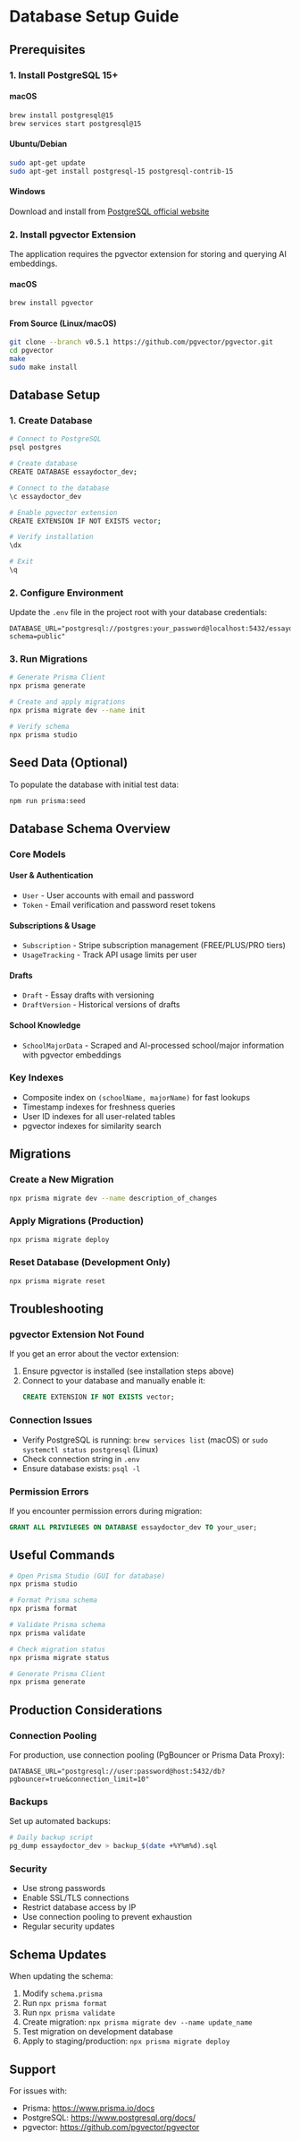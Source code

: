 # Database Setup Guide

## Prerequisites

### 1. Install PostgreSQL 15+

#### macOS
```bash
brew install postgresql@15
brew services start postgresql@15
```

#### Ubuntu/Debian
```bash
sudo apt-get update
sudo apt-get install postgresql-15 postgresql-contrib-15
```

#### Windows
Download and install from [PostgreSQL official website](https://www.postgresql.org/download/windows/)

### 2. Install pgvector Extension

The application requires the pgvector extension for storing and querying AI embeddings.

#### macOS
```bash
brew install pgvector
```

#### From Source (Linux/macOS)
```bash
git clone --branch v0.5.1 https://github.com/pgvector/pgvector.git
cd pgvector
make
sudo make install
```

## Database Setup

### 1. Create Database

```bash
# Connect to PostgreSQL
psql postgres

# Create database
CREATE DATABASE essaydoctor_dev;

# Connect to the database
\c essaydoctor_dev

# Enable pgvector extension
CREATE EXTENSION IF NOT EXISTS vector;

# Verify installation
\dx

# Exit
\q
```

### 2. Configure Environment

Update the `.env` file in the project root with your database credentials:

```env
DATABASE_URL="postgresql://postgres:your_password@localhost:5432/essaydoctor_dev?schema=public"
```

### 3. Run Migrations

```bash
# Generate Prisma Client
npx prisma generate

# Create and apply migrations
npx prisma migrate dev --name init

# Verify schema
npx prisma studio
```

## Seed Data (Optional)

To populate the database with initial test data:

```bash
npm run prisma:seed
```

## Database Schema Overview

### Core Models

#### User & Authentication
- `User` - User accounts with email and password
- `Token` - Email verification and password reset tokens

#### Subscriptions & Usage
- `Subscription` - Stripe subscription management (FREE/PLUS/PRO tiers)
- `UsageTracking` - Track API usage limits per user

#### Drafts
- `Draft` - Essay drafts with versioning
- `DraftVersion` - Historical versions of drafts

#### School Knowledge
- `SchoolMajorData` - Scraped and AI-processed school/major information with pgvector embeddings

### Key Indexes

- Composite index on `(schoolName, majorName)` for fast lookups
- Timestamp indexes for freshness queries
- User ID indexes for all user-related tables
- pgvector indexes for similarity search

## Migrations

### Create a New Migration

```bash
npx prisma migrate dev --name description_of_changes
```

### Apply Migrations (Production)

```bash
npx prisma migrate deploy
```

### Reset Database (Development Only)

```bash
npx prisma migrate reset
```

## Troubleshooting

### pgvector Extension Not Found

If you get an error about the vector extension:

1. Ensure pgvector is installed (see installation steps above)
2. Connect to your database and manually enable it:
   ```sql
   CREATE EXTENSION IF NOT EXISTS vector;
   ```

### Connection Issues

- Verify PostgreSQL is running: `brew services list` (macOS) or `sudo systemctl status postgresql` (Linux)
- Check connection string in `.env`
- Ensure database exists: `psql -l`

### Permission Errors

If you encounter permission errors during migration:

```sql
GRANT ALL PRIVILEGES ON DATABASE essaydoctor_dev TO your_user;
```

## Useful Commands

```bash
# Open Prisma Studio (GUI for database)
npx prisma studio

# Format Prisma schema
npx prisma format

# Validate Prisma schema
npx prisma validate

# Check migration status
npx prisma migrate status

# Generate Prisma Client
npx prisma generate
```

## Production Considerations

### Connection Pooling

For production, use connection pooling (PgBouncer or Prisma Data Proxy):

```env
DATABASE_URL="postgresql://user:password@host:5432/db?pgbouncer=true&connection_limit=10"
```

### Backups

Set up automated backups:

```bash
# Daily backup script
pg_dump essaydoctor_dev > backup_$(date +%Y%m%d).sql
```

### Security

- Use strong passwords
- Enable SSL/TLS connections
- Restrict database access by IP
- Use connection pooling to prevent exhaustion
- Regular security updates

## Schema Updates

When updating the schema:

1. Modify `schema.prisma`
2. Run `npx prisma format`
3. Run `npx prisma validate`
4. Create migration: `npx prisma migrate dev --name update_name`
5. Test migration on development database
6. Apply to staging/production: `npx prisma migrate deploy`

## Support

For issues with:
- Prisma: https://www.prisma.io/docs
- PostgreSQL: https://www.postgresql.org/docs/
- pgvector: https://github.com/pgvector/pgvector

